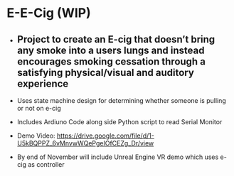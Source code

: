 # E-E-Cig (WIP)
- ## Project to create an E-cig that doesn’t bring any smoke into a users lungs and instead encourages smoking cessation through a satisfying physical/visual and auditory experience

- Uses state machine design for determining whether someone is pulling or not on e-cig
- Includes Ardiuno Code along side Python script to read Serial Monitor
- Demo Video: https://drive.google.com/file/d/1-U5kBQPPZ_6vMnvwWQePgeIOfCEZg_Dr/view
- By end of November will include Unreal Engine VR demo which uses e-cig as controller
